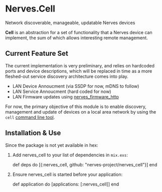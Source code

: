 # Nerves.Cell

Network discoverable, manageable, updatable Nerves devices

__Cell__ is an abstraction for a set of functionality that a Nerves device can
implement, the sum of which allows interesting remote management.

## Current Feature Set

The current implementation is very preliminary, and relies on hardcoded ports
and device descriptions, which will be replaced in time as a more fleshed-out
service discovery architecture comes into play.

- LAN Device Annoucment (via SSDP for now, mDNS to follow)
- LAN Service Annoucment (hard coded for now)
- LAN Firmware updates using [nerves_firmware_http](https://github.com/nerves-project/nerves_firmware_http)

For now, the primary objective of this module is to enable discovery,
management and update of devices on a local area network by using the `cell`
[command line tool](https://github.com/nerves-project/nerves_cli_cell).

## Installation & Use

Since the package is not yet available in hex:

  1. Add nerves_cell to your list of dependencies in `mix.exs`:

        def deps do
          [{:nerves_cell, github: "nerves-project/nerves_cell"}]
        end

  2. Ensure nerves_cell is started before your application:

        def application do
          [applications: [:nerves_cell]]
        end
